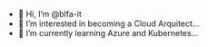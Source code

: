 - 👋 Hi, I’m @blfa-it
- 👀 I’m interested in becoming a Cloud Arquitect...
- 🌱 I’m currently learning Azure and Kubernetes...


<!---
blfa-it/blfa-it is a ✨ special ✨ repository because its `README.md` (this file) appears on your GitHub profile.
You can click the Preview link to take a look at your changes.
--->

